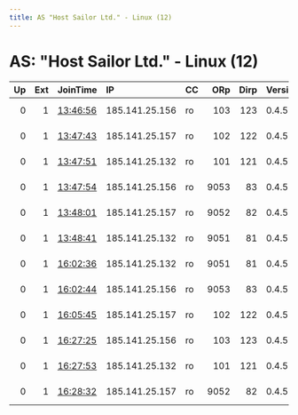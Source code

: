 ```yaml
---
title: AS "Host Sailor Ltd." - Linux (12)
---
```


# AS: "Host Sailor Ltd." - Linux (12)

|   Up |   Ext | JoinTime                                                                                            | IP             | CC   |   ORp |   Dirp | Version   | Contact          | Nickname         |   eFamMembers |
|-----:|------:|:----------------------------------------------------------------------------------------------------|:---------------|:-----|------:|-------:|:----------|:-----------------|:-----------------|--------------:|
|    0 |     1 | [13:46:56](https://metrics.torproject.org/rs.html#details/9A7E228B437FA0F82882AFBE1288E868C10852BE) | 185.141.25.156 | ro   |   103 |    123 | 0.4.5.7   | tor at ro dot ru | BVdqxwtrV2po1pri |             1 |
|    0 |     1 | [13:47:43](https://metrics.torproject.org/rs.html#details/EB3A51ED87B55E1AB84BB5DB10344164BD85AB7D) | 185.141.25.157 | ro   |   102 |    122 | 0.4.5.7   | tor at ro dot ru | ydGVWwH9SDNhMpri |             1 |
|    0 |     1 | [13:47:51](https://metrics.torproject.org/rs.html#details/E138B9B1C0BFB9C37FF4AEE8140E26AA3A2A2FD0) | 185.141.25.132 | ro   |   101 |    121 | 0.4.5.7   | tor at ro dot ru | eTKkqpuR37ASPpri |             1 |
|    0 |     1 | [13:47:54](https://metrics.torproject.org/rs.html#details/BB5D59D44F801A6680789705DC414C735B21B604) | 185.141.25.156 | ro   |  9053 |     83 | 0.4.5.7   | tor at ro dot ru | h3dFJQ3XoRlsIpub |             1 |
|    0 |     1 | [13:48:01](https://metrics.torproject.org/rs.html#details/704A14EE43400CA72CEDB0861433C88288521FBA) | 185.141.25.157 | ro   |  9052 |     82 | 0.4.5.7   | tor at ro dot ru | 93NplyyjMnZSspub |             1 |
|    0 |     1 | [13:48:41](https://metrics.torproject.org/rs.html#details/12FF75C1D2C8C81596B66BAA7D515CC84C78BAA0) | 185.141.25.132 | ro   |  9051 |     81 | 0.4.5.7   | tor at ro dot ru | GbWhplYmcNRtypub |             1 |
|    0 |     1 | [16:02:36](https://metrics.torproject.org/rs.html#details/3E569BE05CA0F7FFBD77ED163A4B8F92ABEF62EB) | 185.141.25.132 | ro   |  9051 |     81 | 0.4.5.7   | tor at ro dot ru | n4hqZ58uqMJhIpub |             1 |
|    0 |     1 | [16:02:44](https://metrics.torproject.org/rs.html#details/55910395785C518D1E2A760B190DDCB9C9726CDF) | 185.141.25.156 | ro   |  9053 |     83 | 0.4.5.7   | tor at ro dot ru | ugu4Jw2N5lBOepub |             1 |
|    0 |     1 | [16:05:45](https://metrics.torproject.org/rs.html#details/66B5CE971C59B295EEB13913E68FC33C74F24156) | 185.141.25.157 | ro   |   102 |    122 | 0.4.5.7   | tor at ro dot ru | xTvZXvEnZ5wKXpri |             1 |
|    0 |     1 | [16:27:25](https://metrics.torproject.org/rs.html#details/1A76830F0E6441F4A8F3E8A8C87DA3C1B57C3629) | 185.141.25.156 | ro   |   103 |    123 | 0.4.5.7   | tor at ro dot ru | CNr5HVGUxuqyXpri |             1 |
|    0 |     1 | [16:27:53](https://metrics.torproject.org/rs.html#details/6A15EE6B7E42F1C5D9F9AB483144F11DF999C46E) | 185.141.25.132 | ro   |   101 |    121 | 0.4.5.7   | tor at ro dot ru | ayo5eyCVLoVkwpri |             1 |
|    0 |     1 | [16:28:32](https://metrics.torproject.org/rs.html#details/69A62B0035FDD63340EED4F9A90A55C4F442CA63) | 185.141.25.157 | ro   |  9052 |     82 | 0.4.5.7   | tor at ro dot ru | Zm5KV0vG0vb9Zpub |             1 |
